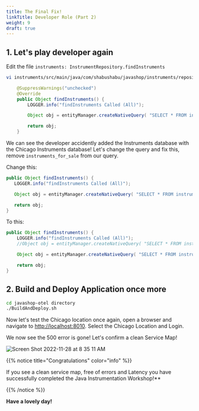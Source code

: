 ```yaml
---
title: The Final Fix!
linkTitle: Developer Role (Part 2)
weight: 9
draft: true
---
```


## 1. Let's play developer again

Edit the file `instruments: InstrumentRepository.findInstruments`

``` bash
vi instruments/src/main/java/com/shabushabu/javashop/instruments/repositories/FindInstrumentRepositoryImpl.java
```

``` java
    @SuppressWarnings("unchecked")
    @Override
    public Object findInstruments() {
        LOGGER.info("findInstruments Called (All)");

        Object obj = entityManager.createNativeQuery( "SELECT * FROM instruments_for_sale, instruments_for_sale_chicago").getResultList(); 

        return obj;
    }
```

We can see the developer accidently added the Instruments database with the Chicago Instruments database! Let's change the query and fix this, remove `instruments_for_sale` from our query.

Change this:

``` java
public Object findInstruments() {
   LOGGER.info("findInstruments Called (All)");

   Object obj = entityManager.createNativeQuery( "SELECT * FROM instruments_for_sale, instruments_for_sale_chicago").getResultList();

   return obj;
}
```

To this:

``` java
public Object findInstruments() {
    LOGGER.info("findInstruments Called (All)");
    //Object obj = entityManager.createNativeQuery( "SELECT * FROM instruments_for_sale, instruments_for_sale_chicago").getResultList();

    Object obj = entityManager.createNativeQuery( "SELECT * FROM instruments_for_sale_chicago").getResultList();

    return obj;
}
```

## 2. Build and Deploy Application once more

``` bash
cd javashop-otel directory
./BuildAndDeploy.sh
```

Now let's test the Chicago location once again, open a browser and navigate to [http://localhost:8010](http://localhost:8010). Select the Chicago Location and Login.

We now see the 500 error is gone! Let's confirm a clean Service Map!

![Screen Shot 2022-11-28 at 8 35 11 AM](https://user-images.githubusercontent.com/32849847/204350088-fca43e3c-42ea-4933-8a61-01eb2083fd23.png)

{{% notice title="Congratulations" color="info" %}}

If you see a clean service map, free of errors and Latency you have successfully completed the Java Instrumentation Workshop!**

{{% /notice %}}

**Have a lovely day!**

